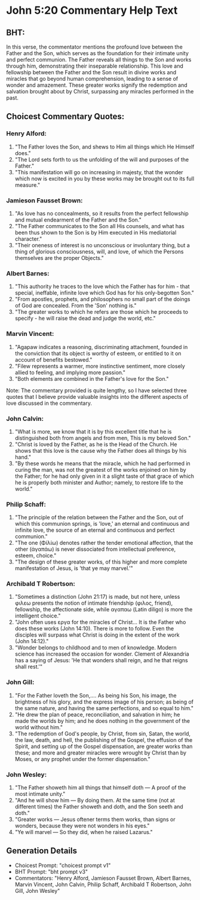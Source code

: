 # John 5:20 Commentary Help Text

## BHT:
In this verse, the commentator mentions the profound love between the Father and the Son, which serves as the foundation for their intimate unity and perfect communion. The Father reveals all things to the Son and works through him, demonstrating their inseparable relationship. This love and fellowship between the Father and the Son result in divine works and miracles that go beyond human comprehension, leading to a sense of wonder and amazement. These greater works signify the redemption and salvation brought about by Christ, surpassing any miracles performed in the past.

## Choicest Commentary Quotes:
### Henry Alford:
1. "The Father loves the Son, and shews to Him all things which He Himself does." 
2. "The Lord sets forth to us the unfolding of the will and purposes of the Father." 
3. "This manifestation will go on increasing in majesty, that the wonder which now is excited in you by these works may be brought out to its full measure."

### Jamieson Fausset Brown:
1. "As love has no concealments, so it results from the perfect fellowship and mutual endearment of the Father and the Son."
2. "The Father communicates to the Son all His counsels, and what has been thus shown to the Son is by Him executed in His mediatorial character."
3. "Their oneness of interest is no unconscious or involuntary thing, but a thing of glorious consciousness, will, and love, of which the Persons themselves are the proper Objects."

### Albert Barnes:
1. "This authority he traces to the love which the Father has for him - that special, ineffable, infinite love which God has for his only-begotten Son."
2. "From apostles, prophets, and philosophers no small part of the doings of God are concealed. From the 'Son' nothing is."
3. "The greater works to which he refers are those which he proceeds to specify - he will raise the dead and judge the world, etc."

### Marvin Vincent:
1. "Agapaw indicates a reasoning, discriminating attachment, founded in the conviction that its object is worthy of esteem, or entitled to it on account of benefits bestowed."
2. "Filew represents a warmer, more instinctive sentiment, more closely allied to feeling, and implying more passion."
3. "Both elements are combined in the Father's love for the Son."

Note: The commentary provided is quite lengthy, so I have selected three quotes that I believe provide valuable insights into the different aspects of love discussed in the commentary.

### John Calvin:
1. "What is more, we know that it is by this excellent title that he is distinguished both from angels and from men, This is my beloved Son." 
2. "Christ is loved by the Father, as he is the Head of the Church. He shows that this love is the cause why the Father does all things by his hand." 
3. "By these words he means that the miracle, which he had performed in curing the man, was not the greatest of the works enjoined on him by the Father; for he had only given in it a slight taste of that grace of which he is properly both minister and Author; namely, to restore life to the world."

### Philip Schaff:
1. "The principle of the relation between the Father and the Son, out of which this communion springs, is 'love,' an eternal and continuous and infinite love, the source of an eternal and continuous and perfect communion."
2. "The one (Φίλίω) denotes rather the tender emotional affection, that the other (άγαπάω) is never dissociated from intellectual preference, esteem, choice."
3. "The design of these greater works, of this higher and more complete manifestation of Jesus, is 'that ye may marvel.'"

### Archibald T Robertson:
1. "Sometimes a distinction (John 21:17) is made, but not here, unless φιλεω presents the notion of intimate friendship (φιλος, friend), fellowship, the affectionate side, while αγαπαω (Latin diligo) is more the intelligent choice."
2. "John often uses εργα for the miracles of Christ... It is the Father who does these works (John 14:10). There is more to follow. Even the disciples will surpass what Christ is doing in the extent of the work (John 14:12)."
3. "Wonder belongs to childhood and to men of knowledge. Modern science has increased the occasion for wonder. Clement of Alexandria has a saying of Jesus: 'He that wonders shall reign, and he that reigns shall rest.'"

### John Gill:
1. "For the Father loveth the Son,.... As being his Son, his image, the brightness of his glory, and the express image of his person; as being of the same nature, and having the same perfections, and so equal to him."
2. "He drew the plan of peace, reconciliation, and salvation in him; he made the worlds by him; and he does nothing in the government of the world without him."
3. "The redemption of God's people, by Christ, from sin, Satan, the world, the law, death, and hell, the publishing of the Gospel, the effusion of the Spirit, and setting up of the Gospel dispensation, are greater works than these; and more and greater miracles were wrought by Christ than by Moses, or any prophet under the former dispensation."

### John Wesley:
1. "The Father showeth him all things that himself doth — A proof of the most intimate unity."
2. "And he will show him — By doing them. At the same time (not at different times) the Father showeth and doth, and the Son seeth and doth."
3. "Greater works — Jesus oftener terms them works, than signs or wonders, because they were not wonders in his eyes."
4. "Ye will marvel — So they did, when he raised Lazarus."


## Generation Details
- Choicest Prompt: "choicest prompt v1"
- BHT Prompt: "bht prompt v3"
- Commentators: "Henry Alford, Jamieson Fausset Brown, Albert Barnes, Marvin Vincent, John Calvin, Philip Schaff, Archibald T Robertson, John Gill, John Wesley"
